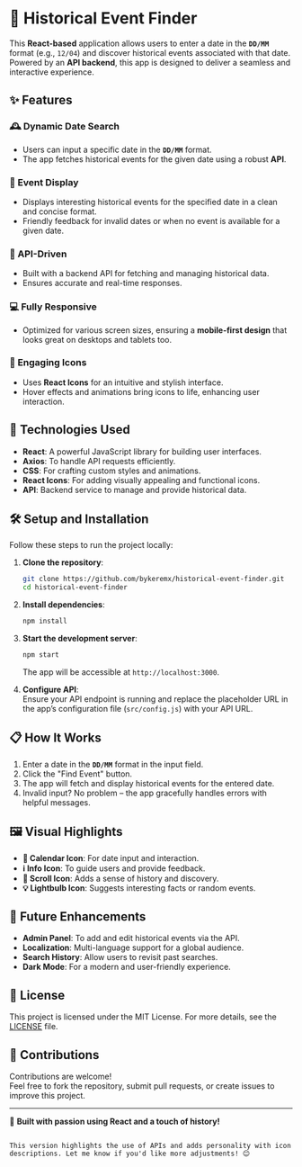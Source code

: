 
# 📅 Historical Event Finder

This **React-based** application allows users to enter a date in the **`DD/MM`** format (e.g., `12/04`) and discover historical events associated with that date. Powered by an **API backend**, this app is designed to deliver a seamless and interactive experience.

## ✨ Features

### 🕰️ Dynamic Date Search  
- Users can input a specific date in the **`DD/MM`** format.  
- The app fetches historical events for the given date using a robust **API**.  

### 📖 Event Display  
- Displays interesting historical events for the specified date in a clean and concise format.  
- Friendly feedback for invalid dates or when no event is available for a given date.

### 🌟 API-Driven  
- Built with a backend API for fetching and managing historical data.  
- Ensures accurate and real-time responses.  

### 💻 Fully Responsive  
- Optimized for various screen sizes, ensuring a **mobile-first design** that looks great on desktops and tablets too.

### 🎨 Engaging Icons  
- Uses **React Icons** for an intuitive and stylish interface.  
- Hover effects and animations bring icons to life, enhancing user interaction.  

## 🚀 Technologies Used

- **React**: A powerful JavaScript library for building user interfaces.  
- **Axios**: To handle API requests efficiently.  
- **CSS**: For crafting custom styles and animations.  
- **React Icons**: For adding visually appealing and functional icons.  
- **API**: Backend service to manage and provide historical data.  

## 🛠️ Setup and Installation

Follow these steps to run the project locally:

1. **Clone the repository**:
   ```bash
   git clone https://github.com/bykeremx/historical-event-finder.git
   cd historical-event-finder
   ```

2. **Install dependencies**:
   ```bash
   npm install
   ```

3. **Start the development server**:
   ```bash
   npm start
   ```

   The app will be accessible at `http://localhost:3000`.

4. **Configure API**:  
   Ensure your API endpoint is running and replace the placeholder URL in the app’s configuration file (`src/config.js`) with your API URL.

## 📋 How It Works

1. Enter a date in the **`DD/MM`** format in the input field.  
2. Click the "Find Event" button.  
3. The app will fetch and display historical events for the entered date.  
4. Invalid input? No problem – the app gracefully handles errors with helpful messages.

## 🖼️ Visual Highlights

- **📅 Calendar Icon**: For date input and interaction.  
- **ℹ️ Info Icon**: To guide users and provide feedback.  
- **📜 Scroll Icon**: Adds a sense of history and discovery.  
- **💡 Lightbulb Icon**: Suggests interesting facts or random events.  

## 🌟 Future Enhancements

- **Admin Panel**: To add and edit historical events via the API.  
- **Localization**: Multi-language support for a global audience.  
- **Search History**: Allow users to revisit past searches.  
- **Dark Mode**: For a modern and user-friendly experience.

## 📝 License

This project is licensed under the MIT License. For more details, see the [LICENSE](LICENSE) file.

## 🤝 Contributions

Contributions are welcome!  
Feel free to fork the repository, submit pull requests, or create issues to improve this project.

---
🎉 **Built with passion using React and a touch of history!**
```

This version highlights the use of APIs and adds personality with icon descriptions. Let me know if you'd like more adjustments! 😊
